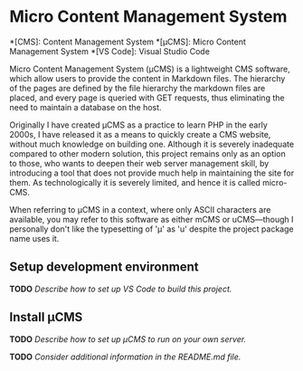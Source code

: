 # Micro Content Management System #

*[CMS]: Content Management System
*[µCMS]: Micro Content Management System
*[VS Code]: Visual Studio Code

Micro Content Management System (µCMS) is a lightweight CMS software, which allow users to provide the content in Markdown files. The hierarchy of the pages are defined by the file hierarchy the markdown files are placed, and every page is queried with GET requests, thus eliminating the need to maintain a database on the host.

Originally I have created µCMS as a practice to learn PHP in the early 2000s, I have released it as a means to quickly create a CMS website, without much knowledge on building one. Although it is severely inadequate compared to other modern solution, this project remains only as an option to those, who wants to deepen their web server management skill, by introducing a tool that does not provide much help in maintaining the site for them. As technologically it is severely limited, and hence it is called micro-CMS.

When referring to µCMS in a context, where only ASCII characters are available, you may refer to this software as either mCMS or uCMS—though I personally don't like the typesetting of 'µ' as 'u' despite the project package name uses it.

## Setup development environment ##

**TODO** _Describe how to set up VS Code to build this project._

## Install µCMS ##

**TODO** _Describe how to set up µCMS to run on your own server._

**TODO** _Consider additional information in the README.md file._
